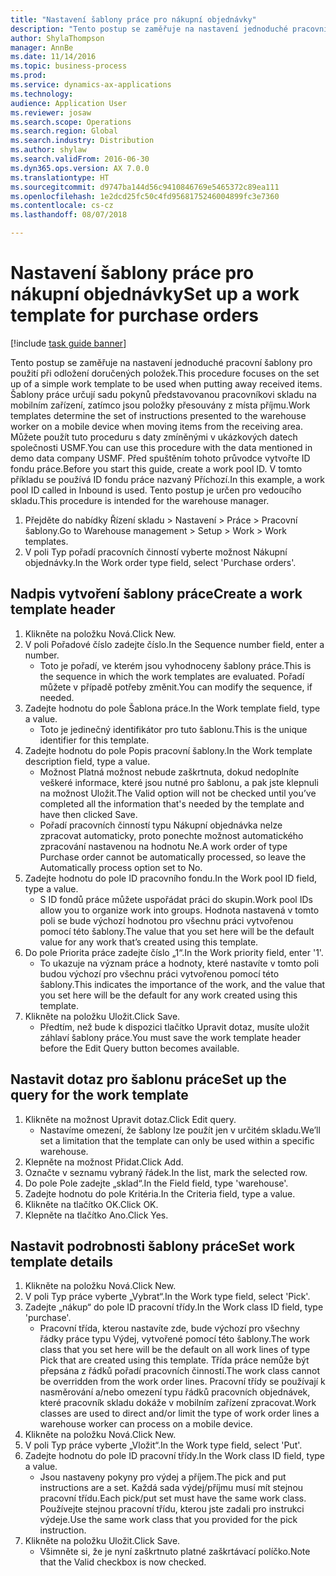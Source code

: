 ```yaml
--- 
title: "Nastavení šablony práce pro nákupní objednávky"
description: "Tento postup se zaměřuje na nastavení jednoduché pracovní šablony pro použití při odložení doručených položek."
author: ShylaThompson
manager: AnnBe
ms.date: 11/14/2016
ms.topic: business-process
ms.prod: 
ms.service: dynamics-ax-applications
ms.technology: 
audience: Application User
ms.reviewer: josaw
ms.search.scope: Operations
ms.search.region: Global
ms.search.industry: Distribution
ms.author: shylaw
ms.search.validFrom: 2016-06-30
ms.dyn365.ops.version: AX 7.0.0
ms.translationtype: HT
ms.sourcegitcommit: d9747ba144d56c9410846769e5465372c89ea111
ms.openlocfilehash: 1e2dcd25fc50c4fd9568175246004899fc3e7360
ms.contentlocale: cs-cz
ms.lasthandoff: 08/07/2018

---
```

# <a name="set-up-a-work-template-for-purchase-orders"></a><span data-ttu-id="b8ea5-103">Nastavení šablony práce pro nákupní objednávky</span><span class="sxs-lookup"><span data-stu-id="b8ea5-103">Set up a work template for purchase orders</span></span>

[!include [task guide banner](../../includes/task-guide-banner.md)]

<span data-ttu-id="b8ea5-104">Tento postup se zaměřuje na nastavení jednoduché pracovní šablony pro použití při odložení doručených položek.</span><span class="sxs-lookup"><span data-stu-id="b8ea5-104">This procedure focuses on the set up of a simple work template to be used when putting away received items.</span></span> <span data-ttu-id="b8ea5-105">Šablony práce určují sadu pokynů představovanou pracovníkovi skladu na mobilním zařízení, zatímco jsou položky přesouvány z místa příjmu.</span><span class="sxs-lookup"><span data-stu-id="b8ea5-105">Work templates determine the set of instructions presented to the warehouse worker on a mobile device when moving items from the receiving area.</span></span> <span data-ttu-id="b8ea5-106">Můžete použít tuto proceduru s daty zmíněnými v ukázkových datech společnosti USMF.</span><span class="sxs-lookup"><span data-stu-id="b8ea5-106">You can use this procedure with the data mentioned in demo data company USMF.</span></span> <span data-ttu-id="b8ea5-107">Před spuštěním tohoto průvodce vytvořte ID fondu práce.</span><span class="sxs-lookup"><span data-stu-id="b8ea5-107">Before you start this guide, create a work pool ID.</span></span> <span data-ttu-id="b8ea5-108">V tomto příkladu se používá ID fondu práce nazvaný Příchozí.</span><span class="sxs-lookup"><span data-stu-id="b8ea5-108">In this example, a work pool ID called in Inbound is used.</span></span> <span data-ttu-id="b8ea5-109">Tento postup je určen pro vedoucího skladu.</span><span class="sxs-lookup"><span data-stu-id="b8ea5-109">This procedure is intended for the warehouse manager.</span></span>

1. <span data-ttu-id="b8ea5-110">Přejděte do nabídky Řízení skladu > Nastavení > Práce > Pracovní šablony.</span><span class="sxs-lookup"><span data-stu-id="b8ea5-110">Go to Warehouse management > Setup > Work > Work templates.</span></span>
2. <span data-ttu-id="b8ea5-111">V poli Typ pořadí pracovních činností vyberte možnost Nákupní objednávky.</span><span class="sxs-lookup"><span data-stu-id="b8ea5-111">In the Work order type field, select 'Purchase orders'.</span></span>

## <a name="create-a-work-template-header"></a><span data-ttu-id="b8ea5-112">Nadpis vytvoření šablony práce</span><span class="sxs-lookup"><span data-stu-id="b8ea5-112">Create a work template header</span></span>
1. <span data-ttu-id="b8ea5-113">Klikněte na položku Nová.</span><span class="sxs-lookup"><span data-stu-id="b8ea5-113">Click New.</span></span>
2. <span data-ttu-id="b8ea5-114">V poli Pořadové číslo zadejte číslo.</span><span class="sxs-lookup"><span data-stu-id="b8ea5-114">In the Sequence number field, enter a number.</span></span>
    * <span data-ttu-id="b8ea5-115">Toto je pořadí, ve kterém jsou vyhodnoceny šablony práce.</span><span class="sxs-lookup"><span data-stu-id="b8ea5-115">This is the sequence in which the work templates are evaluated.</span></span> <span data-ttu-id="b8ea5-116">Pořadí můžete v případě potřeby změnit.</span><span class="sxs-lookup"><span data-stu-id="b8ea5-116">You can modify the sequence, if needed.</span></span>  
3. <span data-ttu-id="b8ea5-117">Zadejte hodnotu do pole Šablona práce.</span><span class="sxs-lookup"><span data-stu-id="b8ea5-117">In the Work template field, type a value.</span></span>
    * <span data-ttu-id="b8ea5-118">Toto je jedinečný identifikátor pro tuto šablonu.</span><span class="sxs-lookup"><span data-stu-id="b8ea5-118">This is the unique identifier for this template.</span></span>  
4. <span data-ttu-id="b8ea5-119">Zadejte hodnotu do pole Popis pracovní šablony.</span><span class="sxs-lookup"><span data-stu-id="b8ea5-119">In the Work template description field, type a value.</span></span>
    * <span data-ttu-id="b8ea5-120">Možnost Platná možnost nebude zaškrtnuta, dokud nedoplníte veškeré informace, které jsou nutné pro šablonu, a pak jste klepnuli na možnost Uložit.</span><span class="sxs-lookup"><span data-stu-id="b8ea5-120">The Valid option will not be checked until you’ve completed all the information that's needed by the template and have then clicked Save.</span></span>  
    * <span data-ttu-id="b8ea5-121">Pořadí pracovních činností typu Nákupní objednávka nelze zpracovat automaticky, proto ponechte možnost automatického zpracování nastavenou na hodnotu Ne.</span><span class="sxs-lookup"><span data-stu-id="b8ea5-121">A work order of type Purchase order cannot be automatically processed, so leave the  Automatically process option set to No.</span></span>  
5. <span data-ttu-id="b8ea5-122">Zadejte hodnotu do pole ID pracovního fondu.</span><span class="sxs-lookup"><span data-stu-id="b8ea5-122">In the Work pool ID field, type a value.</span></span>
    * <span data-ttu-id="b8ea5-123">S ID fondů práce můžete uspořádat práci do skupin.</span><span class="sxs-lookup"><span data-stu-id="b8ea5-123">Work pool IDs allow you to organize work into groups.</span></span> <span data-ttu-id="b8ea5-124">Hodnota nastavená v tomto poli se bude výchozí hodnotou pro všechnu práci vytvořenou pomocí této šablony.</span><span class="sxs-lookup"><span data-stu-id="b8ea5-124">The value that you set here will be the default value for any work that’s created using this template.</span></span>  
6. <span data-ttu-id="b8ea5-125">Do pole Priorita práce zadejte číslo „1“.</span><span class="sxs-lookup"><span data-stu-id="b8ea5-125">In the Work priority field, enter '1'.</span></span>
    * <span data-ttu-id="b8ea5-126">To ukazuje na význam práce a hodnoty, které nastavíte v tomto poli budou výchozí pro všechnu práci vytvořenou pomocí této šablony.</span><span class="sxs-lookup"><span data-stu-id="b8ea5-126">This indicates the importance of the work, and the value that you set here will be the default for any work created using this template.</span></span>  
7. <span data-ttu-id="b8ea5-127">Klikněte na položku Uložit.</span><span class="sxs-lookup"><span data-stu-id="b8ea5-127">Click Save.</span></span>
    * <span data-ttu-id="b8ea5-128">Předtím, než bude k dispozici tlačítko Upravit dotaz, musíte uložit záhlaví šablony práce.</span><span class="sxs-lookup"><span data-stu-id="b8ea5-128">You must save the work template header before the Edit Query button becomes available.</span></span>  

## <a name="set-up-the-query-for-the-work-template"></a><span data-ttu-id="b8ea5-129">Nastavit dotaz pro šablonu práce</span><span class="sxs-lookup"><span data-stu-id="b8ea5-129">Set up the query for the work template</span></span>
1. <span data-ttu-id="b8ea5-130">Klikněte na možnost Upravit dotaz.</span><span class="sxs-lookup"><span data-stu-id="b8ea5-130">Click Edit query.</span></span>
    * <span data-ttu-id="b8ea5-131">Nastavíme omezení, že šablony lze použít jen v určitém skladu.</span><span class="sxs-lookup"><span data-stu-id="b8ea5-131">We’ll set a limitation that the template can only be used within a specific warehouse.</span></span>  
2. <span data-ttu-id="b8ea5-132">Klepněte na možnost Přidat.</span><span class="sxs-lookup"><span data-stu-id="b8ea5-132">Click Add.</span></span>
3. <span data-ttu-id="b8ea5-133">Označte v seznamu vybraný řádek.</span><span class="sxs-lookup"><span data-stu-id="b8ea5-133">In the list, mark the selected row.</span></span>
4. <span data-ttu-id="b8ea5-134">Do pole Pole zadejte „sklad“.</span><span class="sxs-lookup"><span data-stu-id="b8ea5-134">In the Field field, type 'warehouse'.</span></span>
5. <span data-ttu-id="b8ea5-135">Zadejte hodnotu do pole Kritéria.</span><span class="sxs-lookup"><span data-stu-id="b8ea5-135">In the Criteria field, type a value.</span></span>
6. <span data-ttu-id="b8ea5-136">Klikněte na tlačítko OK.</span><span class="sxs-lookup"><span data-stu-id="b8ea5-136">Click OK.</span></span>
7. <span data-ttu-id="b8ea5-137">Klepněte na tlačítko Ano.</span><span class="sxs-lookup"><span data-stu-id="b8ea5-137">Click Yes.</span></span>

## <a name="set-work-template-details"></a><span data-ttu-id="b8ea5-138">Nastavit podrobnosti šablony práce</span><span class="sxs-lookup"><span data-stu-id="b8ea5-138">Set work template details</span></span>
1. <span data-ttu-id="b8ea5-139">Klikněte na položku Nová.</span><span class="sxs-lookup"><span data-stu-id="b8ea5-139">Click New.</span></span>
2. <span data-ttu-id="b8ea5-140">V poli Typ práce vyberte „Vybrat“.</span><span class="sxs-lookup"><span data-stu-id="b8ea5-140">In the Work type field, select 'Pick'.</span></span>
3. <span data-ttu-id="b8ea5-141">Zadejte „nákup“ do pole ID pracovní třídy.</span><span class="sxs-lookup"><span data-stu-id="b8ea5-141">In the Work class ID field, type 'purchase'.</span></span>
    * <span data-ttu-id="b8ea5-142">Pracovní třída, kterou nastavíte zde, bude výchozí pro všechny řádky práce typu Výdej, vytvořené pomocí této šablony.</span><span class="sxs-lookup"><span data-stu-id="b8ea5-142">The work class that you set here will be the default on all work lines of type Pick that are created using this template.</span></span> <span data-ttu-id="b8ea5-143">Třída práce nemůže být přepsána z řádků pořadí pracovních činností.</span><span class="sxs-lookup"><span data-stu-id="b8ea5-143">The work class cannot be overridden from the work order lines.</span></span> <span data-ttu-id="b8ea5-144">Pracovní třídy se používají k nasměrování a/nebo omezení typu řádků pracovních objednávek, které pracovník skladu dokáže v mobilním zařízení zpracovat.</span><span class="sxs-lookup"><span data-stu-id="b8ea5-144">Work classes are used to direct and/or limit the type of work order lines a warehouse worker can process on a mobile device.</span></span>  
4. <span data-ttu-id="b8ea5-145">Klikněte na položku Nová.</span><span class="sxs-lookup"><span data-stu-id="b8ea5-145">Click New.</span></span>
5. <span data-ttu-id="b8ea5-146">V poli Typ práce vyberte „Vložit“.</span><span class="sxs-lookup"><span data-stu-id="b8ea5-146">In the Work type field, select 'Put'.</span></span>
6. <span data-ttu-id="b8ea5-147">Zadejte hodnotu do pole ID pracovní třídy.</span><span class="sxs-lookup"><span data-stu-id="b8ea5-147">In the Work class ID field, type a value.</span></span>
    * <span data-ttu-id="b8ea5-148">Jsou nastaveny pokyny pro výdej a příjem.</span><span class="sxs-lookup"><span data-stu-id="b8ea5-148">The pick and put instructions are a set.</span></span> <span data-ttu-id="b8ea5-149">Každá sada výdej/příjmu musí mít stejnou pracovní třídu.</span><span class="sxs-lookup"><span data-stu-id="b8ea5-149">Each pick/put set must have the same work class.</span></span> <span data-ttu-id="b8ea5-150">Používejte stejnou pracovní třídu, kterou jste zadali pro instrukci výdeje.</span><span class="sxs-lookup"><span data-stu-id="b8ea5-150">Use the same work class that you provided for the pick instruction.</span></span>  
7. <span data-ttu-id="b8ea5-151">Klikněte na položku Uložit.</span><span class="sxs-lookup"><span data-stu-id="b8ea5-151">Click Save.</span></span>
    * <span data-ttu-id="b8ea5-152">Všimněte si, že je nyní zaškrtnuto platné zaškrtávací políčko.</span><span class="sxs-lookup"><span data-stu-id="b8ea5-152">Note that the Valid checkbox is now checked.</span></span>  


